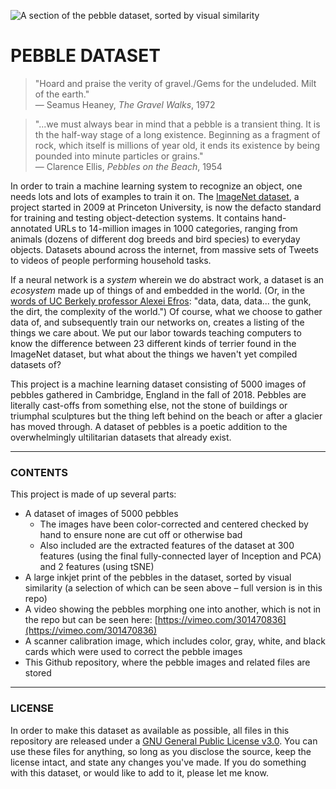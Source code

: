 ![A section of the pebble dataset, sorted by visual similarity](https://raw.githubusercontent.com/jeffThompson/Pebble-Dataset/master/HeaderImage.jpg)

# PEBBLE DATASET

> "Hoard and praise the verity of gravel./Gems for the undeluded. Milt of the earth."  
> — Seamus Heaney, *The Gravel Walks*, 1972

> "...we must always bear in mind that a pebble is a transient thing. It is th the half-way stage of a long existence. Beginning as a fragment of rock, which itself is millions of year old, it ends its existence by being pounded into minute particles or grains."  
> — Clarence Ellis, *Pebbles on the Beach*, 1954

In order to train a machine learning system to recognize an object, one needs lots and lots of examples to train it on. The [ImageNet dataset](https://en.wikipedia.org/wiki/ImageNet), a project started in 2009 at Princeton University, is now the defacto standard for training and testing object-detection systems. It contains hand-annotated URLs to 14-million images in 1000 categories, ranging from animals (dozens of different dog breeds and bird species) to everyday objects. Datasets abound across the internet, from massive sets of Tweets to videos of people performing household tasks.

If a neural network is a *system* wherein we do abstract work, a dataset is an *ecosystem* made up of things of and embedded in the world. (Or, in the [words of UC Berkely professor Alexei Efros](https://www.newyorker.com/magazine/2018/11/12/in-the-age-of-ai-is-seeing-still-believing): "data, data, data... the gunk, the dirt, the complexity of the world.") Of course, what we choose to gather data of, and subsequently train our networks on, creates a listing of the things we care about. We put our labor towards teaching computers to know the difference between 23 different kinds of terrier found in the ImageNet dataset, but what about the things we haven't yet compiled datasets of?

This project is a machine learning dataset consisting of 5000 images of pebbles gathered in Cambridge, England in the fall of 2018. Pebbles are literally cast-offs from something else, not the stone of buildings or triumphal sculptures but the thing left behind on the beach or after a glacier has moved through. A dataset of pebbles is a poetic addition to the overwhelmingly ultilitarian datasets that already exist.

<hr />

### CONTENTS

This project is made of up several parts:

* A dataset of images of 5000 pebbles  
    * The images have been color-corrected and centered checked by hand to ensure none are cut off or otherwise bad  
    * Also included are the extracted features of the dataset at 300 features (using the final fully-connected layer of Inception and PCA) and 2 features (using tSNE)  
* A large inkjet print of the pebbles in the dataset, sorted by visual similarity (a selection of which can be seen above – full version is in this repo)  
* A video showing the pebbles morphing one into another, which is not in the repo but can be seen here: [https://vimeo.com/301470836](https://vimeo.com/301470836)    
* A scanner calibration image, which includes color, gray, white, and black cards which were used to correct the pebble images  
* This Github repository, where the pebble images and related files are stored

<hr />

### LICENSE

In order to make this dataset as available as possible, all files in this repository are released under a [GNU General Public License v3.0](https://choosealicense.com/licenses/gpl-3.0/). You can use these files for anything, so long as you disclose the source, keep the license intact, and state any changes you've made. If you do something with this dataset, or would like to add to it, please let me know.

